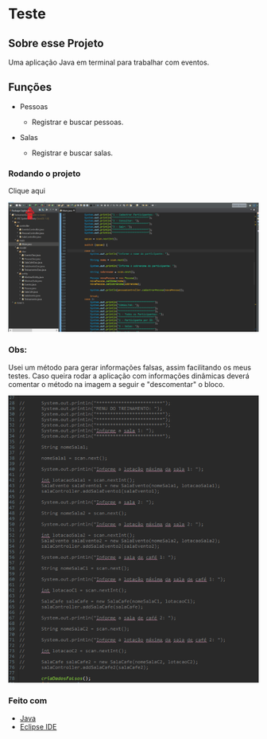 # Teste

## Sobre esse Projeto

Uma aplicação Java em terminal para trabalhar com eventos.

## Funções
- Pessoas
    - Registrar e buscar pessoas.

- Salas 
    - Registrar e buscar salas.

### Rodando o projeto

Clique aqui

![](comorodar.png)

### Obs:

Usei um método para gerar informações falsas, assim facilitando os meus testes. Caso queira rodar a aplicação com informações dinâmicas deverá comentar o método na imagem a seguir e "descomentar" o bloco.

![](obs.png)

### Feito com

- [Java](https://docs.oracle.com/javase/8/docs/technotes/tools/windows/javadoc.html)
- [Eclipse IDE](https://www.eclipse.org/downloads/)

